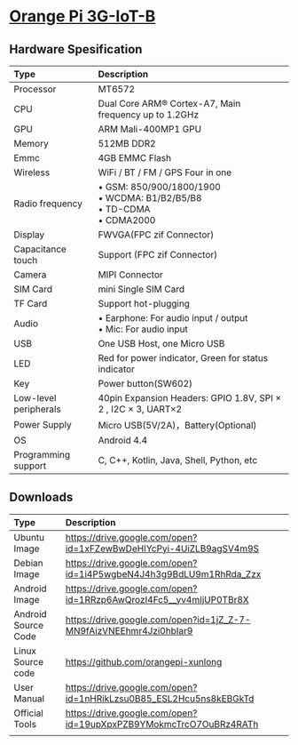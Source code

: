 # [Orange Pi 3G-IoT-B ](seperated\Orange_Pi_3G-IoT-B_.md)  
## Hardware Spesification  
| Type                  | Description                                                                                                                                                                                      |
|:----------------------|:-------------------------------------------------------------------------------------------------------------------------------------------------------------------------------------------------|
| Processor             | MT6572                                                                                                                                                                                           |
| CPU                   | Dual Core ARM® Cortex-A7, Main frequency up to 1.2GHz                                                                                                                                            |
| GPU                   | ARM Mali-400MP1 GPU                                                                                                                                                                              |
| Memory                | 512MB DDR2                                                                                                                                                                                       |
| Emmc                  | 4GB EMMC Flash                                                                                                                                                                                   |
| Wireless              | WiFi / BT / FM / GPS Four in one                                                                                                                                                                 |
| Radio frequency       | • GSM: 850/900/1800/1900 <br>  • WCDMA: B1/B2/B5/B8 <br>  • TD-CDMA <br>  • CDMA2000 |
| Display               | FWVGA(FPC zif Connector)                                                                                                                                                                         |
| Capacitance touch     | Support (FPC zif Connector)                                                                                                                                                                      |
| Camera                | MIPI Connector                                                                                                                                                                                   |
| SIM Card              | mini Single SIM Card                                                                                                                                                                             |
| TF Card               | Support hot-plugging                                                                                                                                                                             |
| Audio                 | • Earphone: For audio input / output <br>  • Mic: For audio input                                                                                            |
| USB                   | One USB Host, one Micro USB                                                                                                                                                                      |
| LED                   | Red for power indicator, Green for status indicator                                                                                                                                              |
| Key                   | Power button(SW602)                                                                                                                                                                              |
| Low-level peripherals | 40pin Expansion Headers: GPIO 1.8V, SPI × 2 , I2C × 3, UART×2                                                                                                                                    |
| Power Supply          | Micro USB(5V/2A)，Battery(Optional)                                                                                                                                                              |
| OS                    | Android 4.4                                                                                                                                                                                      |
| Programming support   | C, C++, Kotlin, Java, Shell, Python, etc                                                                                                                                                         |
## Downloads  
| Type                | Description                                                        |
|:--------------------|:-------------------------------------------------------------------|
| Ubuntu Image        | https://drive.google.com/open?id=1xFZewBwDeHIYcPyi-4UiZLB9agSV4m9S |
| Debian Image        | https://drive.google.com/open?id=1i4P5wgbeN4J4h3g9BdLU9m1RhRda_Zzx |
| Android Image       | https://drive.google.com/open?id=1RRzp6AwQrozI4Fc5__yv4mIjUP0TBr8X |
| Android Source Code | https://drive.google.com/open?id=1jZ_Z-7-MN9fAizVNEEhmr4Jzi0hbIar9 |
| Linux Source code   | https://github.com/orangepi-xunlong                                |
| User Manual         | https://drive.google.com/open?id=1nHRikLzsu0B85_ESL2Hcu5ns8kEBGkTd |
| Official Tools      | https://drive.google.com/open?id=19upXpxPZB9YMokmcTrcO7OuBRz4RATh  |
|                     |                                                                    |

